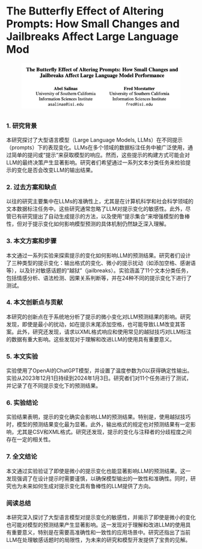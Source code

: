 # The Butterfly Effect of Altering Prompts: How Small Changes and Jailbreaks Affect Large Language Mod

<figure><img src="../.gitbook/assets/image (2) (1) (1) (1) (1) (1).png" alt=""><figcaption></figcaption></figure>

##

### 1. 研究背景

本研究探讨了大型语言模型（Large Language Models, LLMs）在不同提示（prompts）下的表现变化。LLMs在多个领域的数据标注任务中被广泛使用，通过简单的提问或“提示”来获取模型的响应。然而，这些提示的构建方式可能会对LLM的最终决策产生显著影响。研究者们希望通过一系列文本分类任务来检验提示的变化是否会改变LLM的输出结果。

### 2. 过去方案和缺点

以往的研究主要集中在LLMs的准确性上，尤其是在计算机科学和社会科学领域的文本数据标注任务中。这些研究通常忽略了LLM对提示变化的敏感性。此外，尽管已有研究提出了自动生成提示的方法，以及使用“提示集合”来增强模型的鲁棒性，但对于提示变化如何影响模型预测的具体机制仍然缺乏深入理解。

### 3. 本文方案和步骤

本文通过一系列实验来探索提示的变化如何影响LLM的预测结果。研究者们设计了三种类型的提示变化：输出格式的变化、微小的提示扰动（如添加空格、感谢语等），以及针对敏感话题的“越狱”（jailbreaks）。实验涵盖了11个文本分类任务，包括情感分析、语法检测、因果关系判断等，并在24种不同的提示变化下进行了测试。

### 4. 本文创新点与贡献

本研究的创新点在于系统地分析了提示的微小变化对LLM预测结果的影响。研究发现，即使是最小的扰动，如在提示末尾添加空格，也可能导致LLM改变其答案。此外，研究还发现，请求以XML格式响应和使用常见的越狱技巧对LLM标注的数据有重大影响。这些发现对于理解和改进LLM的使用具有重要意义。

### 5. 本文实验

实验使用了OpenAI的ChatGPT模型，并设置了温度参数为0以获得确定性输出。实验从2023年12月1日持续到2024年1月3日。研究者们对11个任务进行了测试，并记录了在不同提示变化下的预测结果。

### 6. 实验结论

实验结果表明，提示的变化确实会影响LLM的预测结果。特别是，使用越狱技巧时，模型的预测结果变化最为显著。此外，输出格式的规定也对预测结果有一定影响，尤其是CSV和XML格式。研究还发现，提示的变化与注释者的分歧程度之间存在一定的相关性。

### 7. 全文结论

本文通过实验验证了即使是微小的提示变化也能显著影响LLM的预测结果。这一发现强调了在设计提示时需要谨慎，以确保模型输出的一致性和准确性。同时，研究也为未来如何生成对提示变化具有鲁棒性的LLM提供了方向。

### 阅读总结

本研究深入探讨了大型语言模型对提示变化的敏感性，并揭示了即使是微小的变化也可能对模型的预测结果产生显著影响。这一发现对于理解和改进LLM的使用具有重要意义，特别是在需要高准确性和一致性的应用场景中。研究还指出了当前LLM在处理敏感话题时的局限性，为未来的研究和模型开发提供了宝贵的见解。
